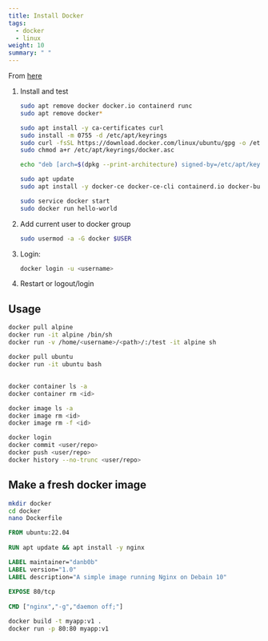 ```yaml
---
title: Install Docker
tags:
  - docker
  - linux
weight: 10
summary: " "
---
```


From [here](https://docs.docker.com/engine/install/ubuntu/)

1. Install and test

    ```bash
    sudo apt remove docker docker.io containerd runc
    sudo apt remove docker*

    sudo apt install -y ca-certificates curl
    sudo install -m 0755 -d /etc/apt/keyrings
    sudo curl -fsSL https://download.docker.com/linux/ubuntu/gpg -o /etc/apt/keyrings/docker.asc
    sudo chmod a+r /etc/apt/keyrings/docker.asc

    echo "deb [arch=$(dpkg --print-architecture) signed-by=/etc/apt/keyrings/docker.asc] https://download.docker.com/linux/ubuntu $(. /etc/os-release && echo "$VERSION_CODENAME") stable" | sudo tee /etc/apt/sources.list.d/docker.list > /dev/null

    sudo apt update
    sudo apt install -y docker-ce docker-ce-cli containerd.io docker-buildx-plugin docker-compose-plugin
    
    sudo service docker start
    sudo docker run hello-world
    ```

1. Add current user to docker group

    ```bash
    sudo usermod -a -G docker $USER
    ```

1. Login:

    ```bash
    docker login -u <username>
    ```

1. Restart or logout/login

## Usage

```bash
docker pull alpine
docker run -it alpine /bin/sh
docker run -v /home/<username>/<path>/:/test -it alpine sh

docker pull ubuntu
docker run -it ubuntu bash
```

##

```bash
docker container ls -a
docker container rm <id>

docker image ls -a
docker image rm <id>
docker image rm -f <id>

docker login
docker commit <user/repo>
docker push <user/repo>
docker history --no-trunc <user/repo>
```

## Make a fresh docker image

```bash
mkdir docker
cd docker
nano Dockerfile
```
```dockerfile
FROM ubuntu:22.04
 
RUN apt update && apt install -y nginx 

LABEL maintainer="danb0b"
LABEL version="1.0"
LABEL description="A simple image running Nginx on Debain 10"
 
EXPOSE 80/tcp
 
CMD ["nginx","-g","daemon off;"]
```
```bash
docker build -t myapp:v1 .
docker run -p 80:80 myapp:v1
```